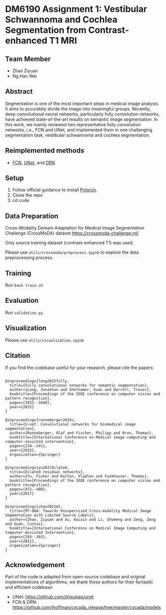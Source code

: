 # DM6190 Assignment 1: Vestibular Schwannoma and Cochlea Segmentation from Contrast-enhanced T1 MRI



## Team Member
* Zhao Ziyuan 
* Ng Han Wei


## Abstract
Segmentation is one of the most important steps in medical image analysis. It aims to accurately divide the image into meaningful groups. Recently, deep convolutional neural networks, particularly fully convolution networks, have achieved state-of-the-art results on semantic image segmentation.  In this work, we mainly reviewed two representative fully convolution networks, i.e., FCN and UNet, and implemented them in one challenging segmentation task, vestibular schwannoma and cochlea segmentation. 

## Reimplemented methods
* [FCN](https://arxiv.org/abs/1411.4038), [UNet](https://arxiv.org/abs/1505.04597), and [DRN](https://arxiv.org/abs/1705.09914)




## Setup

1. Follow official guidance to install [Pytorch](https://pytorch.org/).
2. Clone the repo
3. cd code


## Data Preparation
Cross-Modality Domain Adaptation for Medical Image Segmentation Challenge (CrossMoDA) dataset
https://crossmoda-challenge.ml/

Only source training dataset (contrast-enhanced T1) was used.

Please use `utils/crossmoda/preprocess.ipynb` to explore the data preprocessing process.
    

## Training

Run `bash train.sh`


## Evaluation 
Run `validation.py` 


## Visualization
Please use `utils/visualization.ipynb`





## Citation
If you find the codebase useful for your research, please cite the papers:
```

@inproceedings{long2015fully,
  title={Fully convolutional networks for semantic segmentation},
  author={Long, Jonathan and Shelhamer, Evan and Darrell, Trevor},
  booktitle={Proceedings of the IEEE conference on computer vision and pattern recognition},
  pages={3431--3440},
  year={2015}
}

@inproceedings{ronneberger2015u,
  title={U-net: Convolutional networks for biomedical image segmentation},
  author={Ronneberger, Olaf and Fischer, Philipp and Brox, Thomas},
  booktitle={International Conference on Medical image computing and computer-assisted intervention},
  pages={234--241},
  year={2015},
  organization={Springer}
}

@inproceedings{yu2017dilated,
  title={Dilated residual networks},
  author={Yu, Fisher and Koltun, Vladlen and Funkhouser, Thomas},
  booktitle={Proceedings of the IEEE conference on computer vision and pattern recognition},
  pages={472--480},
  year={2017}
}

@inproceedings{zhao2021mt,
  title={MT-UDA: Towards Unsupervised Cross-modality Medical Image Segmentation with Limited Source Labels},
  author={Zhao, Ziyuan and Xu, Kaixin and Li, Shumeng and Zeng, Zeng and Guan, Cuntai},
  booktitle={International Conference on Medical Image Computing and Computer-Assisted Intervention},
  pages={293--303},
  year={2021},
  organization={Springer}
}
```

## Acknowledgement

Part of the code is adapted from open-source codebase and original implementations of algorithms, 
we thank these authors for their fantastic and efficient codebase:
* UNet: https://github.com/zhixuhao/unet
* FCN & DRN: https://github.com/jhoffman/cycada_release/tree/master/cycada/models
